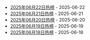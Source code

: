 * [2025年06月22日热榜](https://product-daily.haha.ai/posts/20250622) - 2025-06-22
* [2025年06月21日热榜](https://product-daily.haha.ai/posts/20250621) - 2025-06-21
* [2025年06月20日热榜](https://product-daily.haha.ai/posts/20250620) - 2025-06-20
* [2025年06月19日热榜](https://product-daily.haha.ai/posts/20250619) - 2025-06-19
* [2025年06月18日热榜](https://product-daily.haha.ai/posts/20250618) - 2025-06-18
